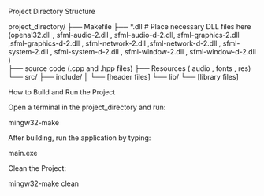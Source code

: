 Project Directory Structure

project_directory/
├── Makefile
├── *.dll                  # Place necessary DLL files here (openal32.dll , sfml-audio-2.dll , sfml-audio-d-2.dll, sfml-graphics-2.dll ,sfml-graphics-d-2.dll , sfml-network-2.dll ,sfml-network-d-2.dll , sfml-system-2.dll , sfml-system-d-2.dll , sfml-window-2.dll , sfml-window-d-2.dll )             
├── source code (.cpp and .hpp files)
├── Resources ( audio , fonts , res)
└── src/
    ├── include/
    │   └── [header files]
    └── lib/
        └── [library files]

How to Build and Run the Project

Open a terminal in the project_directory and run:

mingw32-make

After building, run the application by typing:

main.exe

Clean the Project:

mingw32-make clean
